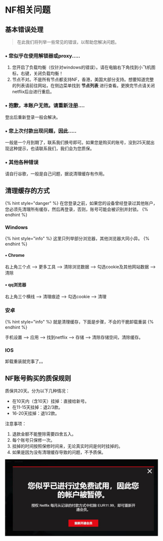 # NF相关问题

## 基本错误处理

> 在此我们将列举一些常见的错误，以帮助您解决问题。

### • 您似乎在使用解锁器或proxy.....

1. 您开启了负载均衡（仅针对windows的错误）。请在电脑右下角找到小飞机图标，右键，关闭负载均衡！
2. 节点不对。不是所有节点都支持NF，香港，美国大部分支持。想要知道完整的列表请前往网站，在侧边菜单找到 **节点列表** 进行查看。更换完节点请关闭netflix后台进行重启。

### • 抱歉，本账户无效。请重新注册....

登出后重新登录一般会解决。

### • 您上次付款出现问题，因此.....

一般是一个月到期了，联系我们换号即可。如果您是购买的账号，没到25天就出现这种提示，也请联系我们，我们会为您质保。

### • 其他各种错误

请自行谷歌，一般是自己问题，据说清理缓存有作用。

## 清理缓存的方式

{% hint style="danger" %}
在您登录之前，如果您的设备曾经登录过其他账户，您必须先清理所有缓存，然后再登录，否则，账号可能会被识别并封锁。
{% endhint %}

### Windows

{% hint style="info" %}
这里只列举部分浏览器，其他浏览器大同小异。
{% endhint %}

#### • Chrome

右上角三个点 --&gt; 更多工具 --&gt; 清除浏览数据 --&gt; 勾选cookie及其他网站数据 --&gt;清除

#### • qq浏览器

右上角三个横线 --&gt; 清理痕迹 --&gt; 勾选cookie --&gt; 清理

### 安卓

{% hint style="info" %}
就是清理缓存，下面是步骤，不会的干脆卸载重装
{% endhint %}

手机设置 --&gt; 应用 --&gt; 找到netflix --&gt; 存储 --&gt; 清除存储空间，清除缓存。

### IOS

卸载重装就完事了。。

## NF账号购买的质保规则

质保共20天。分为以下几种情况：

* 在10天内（含10天）挂掉：直接给新号。
* 在11-15天挂掉：退2/3款。
* 16-20天挂掉：退1/2款。

注意事项：

1. 退款金额不能整除需要四舍五入。
2. 每个账号只保修一次。
3. 挂掉的时间按照保修时间来，无论真实时间是何时挂掉的。
4. 如果是因为没有清理缓存导致的问题，不予质保。

![&#x56E0;&#x672A;&#x6E05;&#x7406;&#x7F13;&#x5B58;&#x5BFC;&#x81F4;&#x7684;&#x95EE;&#x9898;&#x5982;&#x56FE;&#x6240;&#x793A;](../.gitbook/assets/photo_2019-07-22_11-02-26.jpg)

